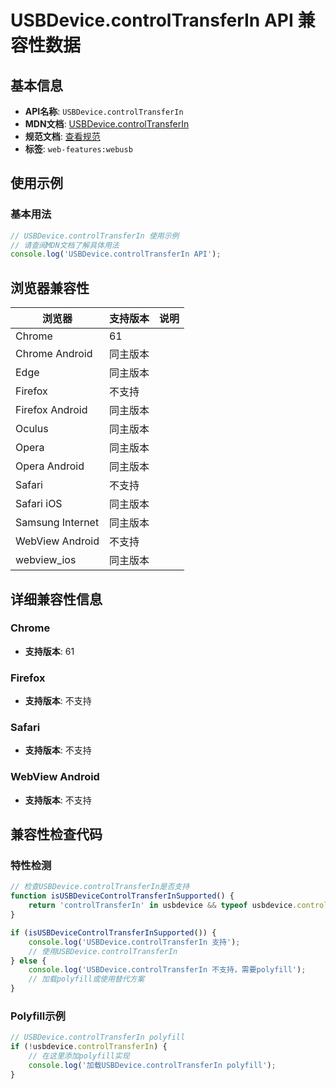 # USBDevice.controlTransferIn API 兼容性数据

## 基本信息

- **API名称**: `USBDevice.controlTransferIn`
- **MDN文档**: [USBDevice.controlTransferIn](https://developer.mozilla.org/docs/Web/API/USBDevice/controlTransferIn)
- **规范文档**: [查看规范](https://wicg.github.io/webusb/#dom-usbdevice-controltransferin)
- **标签**: `web-features:webusb`

## 使用示例

### 基本用法

```javascript
// USBDevice.controlTransferIn 使用示例
// 请查阅MDN文档了解具体用法
console.log('USBDevice.controlTransferIn API');
```

## 浏览器兼容性

| 浏览器 | 支持版本 | 说明 |
|--------|----------|------|
| Chrome | 61 |  |
| Chrome Android | 同主版本 |  |
| Edge | 同主版本 |  |
| Firefox | 不支持 |  |
| Firefox Android | 同主版本 |  |
| Oculus | 同主版本 |  |
| Opera | 同主版本 |  |
| Opera Android | 同主版本 |  |
| Safari | 不支持 |  |
| Safari iOS | 同主版本 |  |
| Samsung Internet | 同主版本 |  |
| WebView Android | 不支持 |  |
| webview_ios | 同主版本 |  |

## 详细兼容性信息

### Chrome

- **支持版本**: 61

### Firefox

- **支持版本**: 不支持

### Safari

- **支持版本**: 不支持

### WebView Android

- **支持版本**: 不支持

## 兼容性检查代码

### 特性检测

```javascript
// 检查USBDevice.controlTransferIn是否支持
function isUSBDeviceControlTransferInSupported() {
    return 'controlTransferIn' in usbdevice && typeof usbdevice.controlTransferIn === 'function';
}

if (isUSBDeviceControlTransferInSupported()) {
    console.log('USBDevice.controlTransferIn 支持');
    // 使用USBDevice.controlTransferIn
} else {
    console.log('USBDevice.controlTransferIn 不支持，需要polyfill');
    // 加载polyfill或使用替代方案
}
```

### Polyfill示例

```javascript
// USBDevice.controlTransferIn polyfill
if (!usbdevice.controlTransferIn) {
    // 在这里添加polyfill实现
    console.log('加载USBDevice.controlTransferIn polyfill');
}
```

